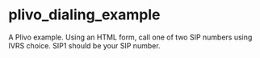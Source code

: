 plivo_dialing_example
=====================

A Plivo example. Using an HTML form, call one of two SIP numbers using IVRS choice. SIP1 should be your SIP number.
